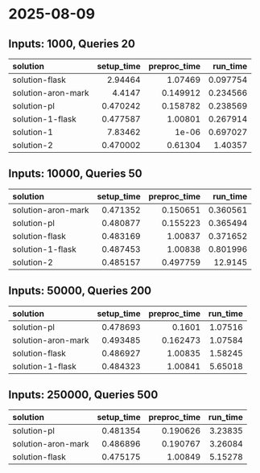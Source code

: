 # 2025-08-09

## Inputs: 1000, Queries 20

| solution           |   setup_time |   preproc_time |   run_time |
|:-------------------|-------------:|---------------:|-----------:|
| solution-flask     |     2.94464  |       1.07469  |   0.097754 |
| solution-aron-mark |     4.4147   |       0.149912 |   0.234566 |
| solution-pl        |     0.470242 |       0.158782 |   0.238569 |
| solution-1-flask   |     0.477587 |       1.00801  |   0.267914 |
| solution-1         |     7.83462  |       1e-06    |   0.697027 |
| solution-2         |     0.470002 |       0.61304  |   1.40357  |

## Inputs: 10000, Queries 50

| solution           |   setup_time |   preproc_time |   run_time |
|:-------------------|-------------:|---------------:|-----------:|
| solution-aron-mark |     0.471352 |       0.150651 |   0.360561 |
| solution-pl        |     0.480877 |       0.155223 |   0.365494 |
| solution-flask     |     0.483169 |       1.00837  |   0.371652 |
| solution-1-flask   |     0.487453 |       1.00838  |   0.801996 |
| solution-2         |     0.485157 |       0.497759 |  12.9145   |

## Inputs: 50000, Queries 200

| solution           |   setup_time |   preproc_time |   run_time |
|:-------------------|-------------:|---------------:|-----------:|
| solution-pl        |     0.478693 |       0.1601   |    1.07516 |
| solution-aron-mark |     0.493485 |       0.162473 |    1.07584 |
| solution-flask     |     0.486927 |       1.00835  |    1.58245 |
| solution-1-flask   |     0.484323 |       1.00841  |    5.65018 |

## Inputs: 250000, Queries 500

| solution           |   setup_time |   preproc_time |   run_time |
|:-------------------|-------------:|---------------:|-----------:|
| solution-pl        |     0.481354 |       0.190626 |    3.23835 |
| solution-aron-mark |     0.486896 |       0.190767 |    3.26084 |
| solution-flask     |     0.475175 |       1.00849  |    5.15278 |